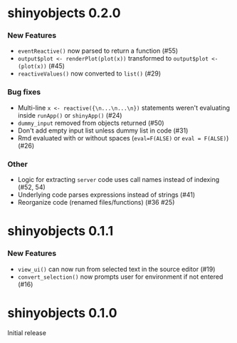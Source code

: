 # shinyobjects 0.2.0
### New Features
* `eventReactive()` now parsed to return a function (#55)
* `output$plot <- renderPlot(plot(x))` transformed to `output$plot <- (plot(x))` (#45)
* `reactiveValues()` now converted to `list()` (#29)
### Bug fixes
* Multi-line `x <- reactive({\n...\n...\n})` statements weren't evaluating inside `runApp()` or `shinyApp()` (#24)
* `dummy_input` removed from objects returned (#50)
* Don't add empty input list unless dummy list in code (#31)
* Rmd evaluated with or without spaces (`eval=F(ALSE)` or `eval = F(ALSE)`) (#26)
### Other
* Logic for extracting `server` code uses call names instead of indexing (#52, 54)
* Underlying code parses expressions instead of strings (#41)
* Reorganize code (renamed files/functions) (#36 #25)

# shinyobjects 0.1.1
### New Features
* `view_ui()` can now run from selected text in the source editor (#19)
* `convert_selection()` now prompts user for environment if not entered (#16)

# shinyobjects 0.1.0 
Initial release